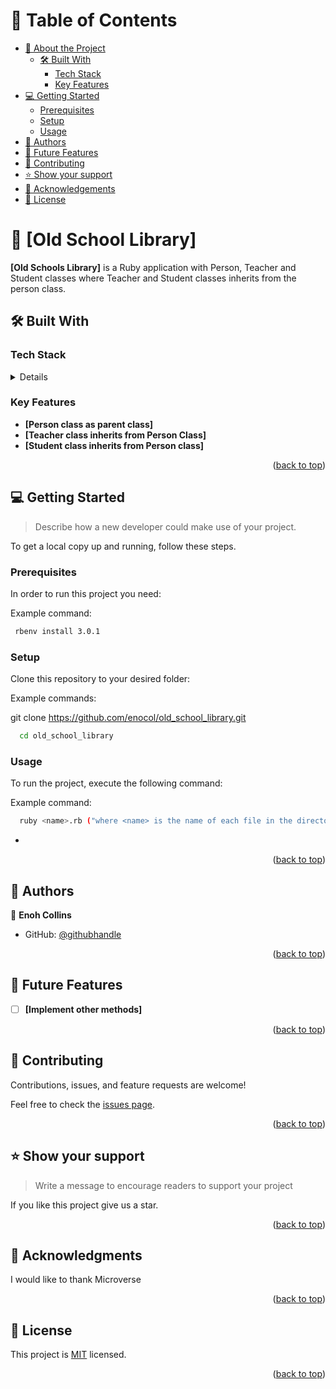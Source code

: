 <a name="readme-top"></a>

# 📗 Table of Contents

- [📖 About the Project](#about-project)
  - [🛠 Built With](#built-with)
    - [Tech Stack](#tech-stack)
    - [Key Features](#key-features)
- [💻 Getting Started](#getting-started)
  - [Prerequisites](#prerequisites)
  - [Setup](#setup)
  - [Usage](#usage)
- [👥 Authors](#authors)
- [🔭 Future Features](#future-features)
- [🤝 Contributing](#contributing)
- [⭐️ Show your support](#support)
- [🙏 Acknowledgements](#acknowledgements)
- [📝 License](#license)

# 📖 [Old School Library] <a name="Old School Library"></a>

**[Old Schools Library]** is a Ruby application with Person, Teacher and Student classes where Teacher and Student classes inherits from the person class.

## 🛠 Built With <a name="built-with"></a>

### Tech Stack <a name="tech-stack"></a>

<details>
  <ul>
    <li><a href="https://www.ruby-lang.org/en/">Ruby</a></li>
  </ul>
</details>

### Key Features <a name="key-features"></a>

- **[Person class as parent class]**
- **[Teacher class inherits from Person Class]**
- **[Student class inherits from Person class]**

<p align="right">(<a href="#readme-top">back to top</a>)</p>

## 💻 Getting Started <a name="getting-started"></a>

> Describe how a new developer could make use of your project.

To get a local copy up and running, follow these steps.

### Prerequisites

In order to run this project you need:

Example command:

```sh
 rbenv install 3.0.1
```

### Setup

Clone this repository to your desired folder:

Example commands:

git clone https://github.com/enocol/old_school_library.git

```sh
  cd old_school_library

```

### Usage

To run the project, execute the following command:

Example command:

```sh
  ruby <name>.rb ("where <name> is the name of each file in the directory")
```

-

<p align="right">(<a href="#readme-top">back to top</a>)</p>

## 👥 Authors <a name="authors"></a>

👤 **Enoh Collins**

- GitHub: [@githubhandle](https://github.com/enocol)

<p align="right">(<a href="#readme-top">back to top</a>)</p>

## 🔭 Future Features <a name="future-features"></a>

- [ ] **[Implement other methods]**

<p align="right">(<a href="#readme-top">back to top</a>)</p>

## 🤝 Contributing <a name="contributing"></a>

Contributions, issues, and feature requests are welcome!

Feel free to check the [issues page](../../issues/).

<p align="right">(<a href="#readme-top">back to top</a>)</p>

## ⭐️ Show your support <a name="support"></a>

> Write a message to encourage readers to support your project

If you like this project give us a star.

<p align="right">(<a href="#readme-top">back to top</a>)</p>

## 🙏 Acknowledgments <a name="acknowledgements"></a>

I would like to thank Microverse

<p align="right">(<a href="#readme-top">back to top</a>)</p>

## 📝 License <a name="license"></a>

This project is [MIT](./LICENSE) licensed.

<p align="right">(<a href="#readme-top">back to top</a>)</p>

